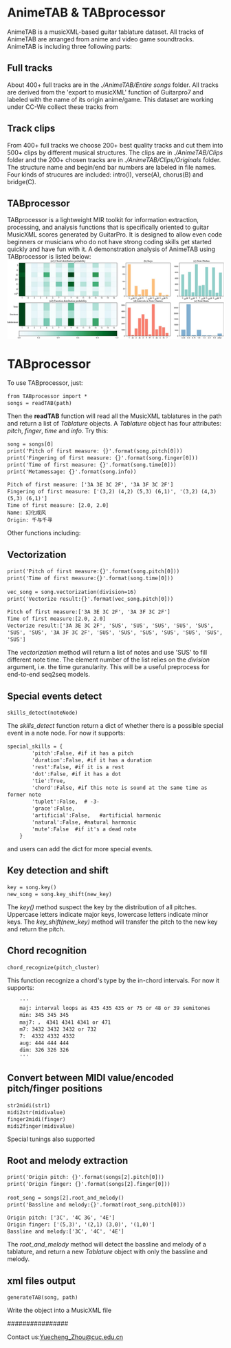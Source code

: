# AnimeTAB & TABprocessor
AnimeTAB is a musicXML-based guitar tablature dataset. All tracks of AnimeTAB are arranged from anime and video game soundtracks. AnimeTAB is including three following parts:

## Full tracks
About 400+ full tracks are in the *./AnimeTAB/Entire songs* folder. All tracks are derived from the 'export to musicXML' function of Guitarpro7 and labeled with the name of its origin anime/game. 
This dataset are working under CC-We collect these tracks from 
## Track clips
From 400+ full tracks we choose 200+ best quality tracks and cut them into 500+ clips by different musical structures. The clips are in *./AnimeTAB/Clips* folder and the 200+ chosen tracks are in *./AnimeTAB/Clips/Originals* folder. The structure name and begin/end bar numbers are labeled in file names. Four kinds of strucures are included: intro(I), verse(A), chorus(B) and bridge(C).

## TABprocessor
TABprocessor is a lightweight MIR toolkit for information extraction, processing, and analysis functions that is specifically oriented to guitar MusicXML scores generated by GuitarPro. It is designed to allow even code beginners or musicians who do not have strong coding skills get started quickly and have fun with it. A demonstration analysis of AnimeTAB using TABprocessor is listed below:
![Demonstration analysis](https://github.com/amamiya-yuuko/AnimeTAB/blob/main/Demonstration%20analysis.jpg)


# TABprocessor

To use TABprocessor, just:
```
from TABprocessor import *
songs = readTAB(path)
```
Then the **readTAB** function will read all the MusicXML tablatures in the path and return a list of *Tablature* objects.
A *Tablature* object has four attributes: *pitch*, *finger*, *time* and *info*. Try this:

```
song = songs[0]
print('Pitch of first measure: {}'.format(song.pitch[0]))
print('Fingering of first measure: {}'.format(song.finger[0]))
print('Time of first measure: {}'.format(song.time[0]))
print('Metamessage: {}'.format(song.info))
```
```
Pitch of first measure: ['3A 3E 3C 2F', '3A 3F 3C 2F']
Fingering of first measure: ['(3,2) (4,2) (5,3) (6,1)', '(3,2) (4,3) (5,3) (6,1)']
Time of first measure: [2.0, 2.0]
Name: 幻化成风
Origin: 千与千寻
```

Other functions including:
## Vectorization
```
print('Pitch of first measure:{}'.format(song.pitch[0]))
print('Time of first measure:{}'.format(song.time[0]))

vec_song = song.vectorization(division=16)
print('Vectorize result:{}'.format(vec_song.pitch[0]))
```

```
Pitch of first measure:['3A 3E 3C 2F', '3A 3F 3C 2F']
Time of first measure:[2.0, 2.0]
Vectorize result:['3A 3E 3C 2F', 'SUS', 'SUS', 'SUS', 'SUS', 'SUS', 'SUS', 'SUS', '3A 3F 3C 2F', 'SUS', 'SUS', 'SUS', 'SUS', 'SUS', 'SUS', 'SUS']
```
The *vectorization* method will return a list of notes and use 'SUS' to fill different note time. The element number of the list relies on the *division* argument, i.e. the time guranularity. 
This will be a useful preprocess for end-to-end seq2seq models.

## Special events detect
```
skills_detect(noteNode)
```
The *skills_detect* function return a dict of whether there is a possible special event in a note node. For now it supports:
```
special_skills = {        
        'pitch':False, #if it has a pitch
        'duration':False, #if it has a duration
        'rest':False, #if it is a rest
        'dot':False, #if it has a dot
        'tie':True, 
        'chord':False, #if this note is sound at the same time as former note
        'tuplet':False,  # -3-
        'grace':False,  
        'artificial':False,   #artificial harmonic
        'natural':False, #natural harmonic
        'mute':False  #if it's a dead note
    }
```
and users can add the dict for more special events.

## Key detection and shift

```
key = song.key()
new_song = song.key_shift(new_key)
```

The *key()* method suspect the key by the distribution of all pitches. Uppercase letters indicate major keys, lowercase letters indicate minor keys.
The *key_shift(new_key)* method will transfer the pitch to the new key and return the pitch. 


## Chord recognition
```
chord_recognize(pitch_cluster)
```

This function recognize a chord's type by the in-chord intervals. For now it supports:

```
    '''
    maj: interval loops as 435 435 435 or 75 or 48 or 39 semitones
    min: 345 345 345
    maj7: ， 4341 4341 4341 or 471
    m7: 3432 3432 3432 or 732
    7:  4332 4332 4332
    aug: 444 444 444
    dim: 326 326 326
    '''
```

## Convert between MIDI value/encoded pitch/finger positions
```
str2midi(str1)
midi2str(midivalue)
finger2midi(finger)
midi2finger(midivalue)
```
Special tunings also supported

## Root and melody extraction
```
print('Origin pitch: {}'.format(songs[2].pitch[0]))
print('Origin finger: {}'.format(songs[2].finger[0]))

root_song = songs[2].root_and_melody()
print('Bassline and melody:{}'.format(root_song.pitch[0]))
```

```
Origin pitch: ['3C', '4C 3G', '4E']
Origin finger: ['(5,3)', '(2,1) (3,0)', '(1,0)']
Bassline and melody:['3C', '4C', '4E']
```
The *root_and_melody* method will detect the bassline and melody of a tablature, and return a new *Tablature* object with only the bassline and melody.
## xml files output
```
generateTAB(song, path)
```
Write the object into a MusicXML file

################


Contact us:Yuecheng_Zhou@cuc.edu.cn
